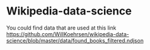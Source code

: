 # Wikipedia-data-science

You could find data that are used at this link https://github.com/WillKoehrsen/wikipedia-data-science/blob/master/data/found_books_filtered.ndjson
